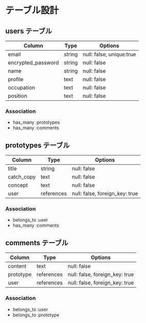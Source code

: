 # テーブル設計

## users テーブル

| Column             | Type   | Options                  |
| ------------------ | ------ | ------------------------ |
| email              | string | null: false, unique:true |
| encrypted_password | string | null: false              |
| name               | string | null: false              |
| profile            |  text  | null: false              |
| occupation         |  text  | null: false              |
| position           |  text  | null: false              |

### Association

- has_many :prototypes
- has_many :comments

## prototypes テーブル

| Column     | Type       | Options                        |
| ---------- | ---------- | -------------------------------|
| title      | string     | null: false                    |
| catch_copy | text       | null: false                    |
| concept    | text       | null: false                    |
| user       | references | null: false, foreign_key: true |


### Association

- belongs_to :user
- has_many :comments


## comments テーブル

| Column       | Type       | Options                        |
| ------------ | ---------- | ------------------------------ |
| content      | text       | null: false                    |
| prototype    | references | null: false, foreign_key: true |
| user         | references | null: false, foreign_key: true |

### Association

- belongs_to :user
- belongs_to :prototype
